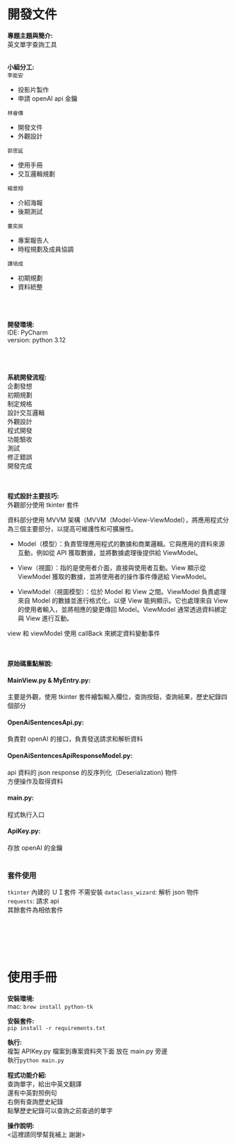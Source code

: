 # 開發文件

**專題主題與簡介:**<br>
英文單字查詢工具<br><br>

**小組分工:**<br>
`李能安`
* 投影片製作
* 申請 openAI api 金鑰

`林睿傳`
* 開發文件
* 外觀設計

`郭思延`
* 使用手冊
* 交互邏輯規劃

`楊景翔`
* 介紹海報
* 後期測試

`董奕辰`
* 專案報告人
* 時程規劃及成員協調

`譚培成`
* 初期規劃
* 資料統整


<br><br><br>
**開發環境:**<br>
IDE: PyCharm<br>
version: python 3.12

<br><br><br>
**系統開發流程:**<br>
企劃發想<br>
初期規劃<br>
制定規格<br>
設計交互邏輯<br>
外觀設計<br>
程式開發<br>
功能驗收<br>
測試<br>
修正錯誤<br>
開發完成<br>


<br><br>
**程式設計主要技巧:**<br>
外觀部分使用 tkinter 套件<br>

資料部分使用 MVVM 架構（MVVM（Model-View-ViewModel），將應用程式分為三個主要部分，以提高可維護性和可擴展性。<br>

* Model（模型）：負責管理應用程式的數據和商業邏輯。它與應用的資料來源互動，例如從 API 獲取數據，並將數據處理後提供給 ViewModel。<br>

* View（視圖）：指的是使用者介面，直接與使用者互動。View 顯示從 ViewModel 獲取的數據，並將使用者的操作事件傳遞給 ViewModel。<br>

* ViewModel（視圖模型）：位於 Model 和 View 之間。ViewModel 負責處理來自 Model 的數據並進行格式化，以便 View 能夠顯示。它也處理來自 View 的使用者輸入，並將相應的變更傳回 Model。ViewModel 通常透過資料綁定與 View 進行互動。<br>

view 和 viewModel 使用 callBack 來綁定資料變動事件


<br><br>
**原始碼重點解說:**<br>
#### MainView.py & MyEntry.py:
主要是外觀，使用 tkinter 套件繪製輸入欄位，查詢按鈕，查詢結果，歷史紀錄四個部分

#### OpenAiSentencesApi.py:
負責對 openAI 的接口，負責發送請求和解析資料

#### OpenAiSentencesApiResponseModel.py:
api 資料的 json response 的反序列化（Deserialization) 物件<br>
方便操作及取得資料

#### main.py:
程式執行入口

#### ApiKey.py:
存放 openAI 的金鑰
<br><br>
### 套件使用
`tkinter` 內建的 ＵＩ套件 不需安裝
`dataclass_wizard`: 解析 json 物件 <br>
`requests`: 請求 api<br>
其餘套件為相依套件

<br><br><br><br>

# 使用手冊

**安裝環境:**<br>
mac: `brew install python-tk`<br>

**安裝套件:**<br>
`pip install -r requirements.txt`

**執行:**<br>
複製 APIKey.py 檔案到專案資料夾下面
放在 main.py 旁邊<br>
執行`python main.py`

**程式功能介紹:**<br>
查詢單字，給出中英文翻譯<br>
還有中英對照例句<br>
右側有查詢歷史紀錄<br>
點擊歷史紀錄可以查詢之前查過的單字

**操作說明:**<br>
<這裡請同學幫我補上 謝謝>












